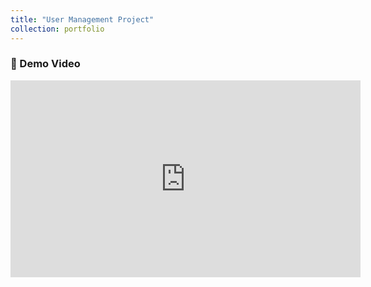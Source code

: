 ```yaml
---
title: "User Management Project"
collection: portfolio
---
```


### 🎥 Demo Video

<iframe width="560" height="315"
    src="https://www.youtube.com/embed/KEjdVFibIq8"
    title="YouTube video player"
    frameborder="0"
    allow="accelerometer; autoplay; clipboard-write; encrypted-media; gyroscope; picture-in-picture; web-share"
    allowfullscreen>
</iframe>

